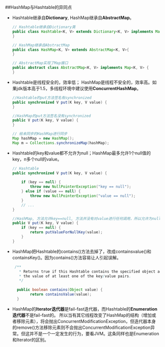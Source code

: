 ##HashMap与Hashtable的异同点

* Hashtable继承自**Dictionary**, HashMap继承自**AbstractMap**。
	``` java
	// Hashtable继承自Dictionary类
	public class Hashtable<K, V> extends Dictionary<K, V> implements Map<K, V> {
	}
	``` 
	
	``` java
	// HashMap继承自AbstractMap
	public class HashMap<K, V> extends AbstractMap<K, V>{
	}
	
	// AbstractMap实现了Map接口
	public abstract class AbstractMap<K, V> implements Map<K, V> {
	}
	```

* Hashtable是线程安全的，效率低； HashMap是线程不安全的，效率高。如果jdk版本高于1.5，多线程环境中建议使用**ConcurrentHashMap**。
	``` java
	//Hashtable的put方法签名有synchronized
	public synchronized V put(K key, V value) {
	}
	```
	``` java
	//HashMap的put方法签名没有synchronized
	public V put(K key, V value) {
	}
	```
	``` java
	// 给未同步的HashMap进行同步
	Map hashMap = new HashMap();
	Map m = Collections.synchronizeMap(hashMap);
	```
* Hashtable的key和value都不允许为null；HashMap最多允许1个null值的key，n多个null的value。
	``` java
	// Hashtable
	public synchronized V put(K key, V value) {
        
        if (key == null) {
            throw new NullPointerException("key == null");
        } else if (value == null) {
            throw new NullPointerException("value == null");
        }
        // ...
    }
	```
	``` java
	//HashMap, 方法允许key==null, 方法并没有对value进行任何调用，所以允许为null
	public V put(K key, V value) {
        if (key == null) {
            return putValueForNullKey(value);
        }
    }
	```
* HashMap把Hashtable的contains()方法去掉了，改成containsvalue()和containsKey()。因为contains()方法容易让人引起误解。
	``` java
	 /** 
	   * Returns true if this Hashtable contains the specified object as
	   * the value of at least one of the key/value pairs.
	   */
	   
	  public boolean contains(Object value) {
	        return containsValue(value);
	  } 
	```
* HashMap的**Iterator迭代器**是fail-fast迭代器，而Hashtable的**Enumeration迭代器**不是fail-fast的。
所以当有其它线程改变了HashMap的结构（增加或者移除元素），将会抛出ConcurrentModificationException，但迭代器本身的remove()方法移除元素则不会抛出ConcurrentModificationException异常。但这并不是一个一定发生的行为，要看JVM。这条同样也是Enumeration和Iterator的区别。
